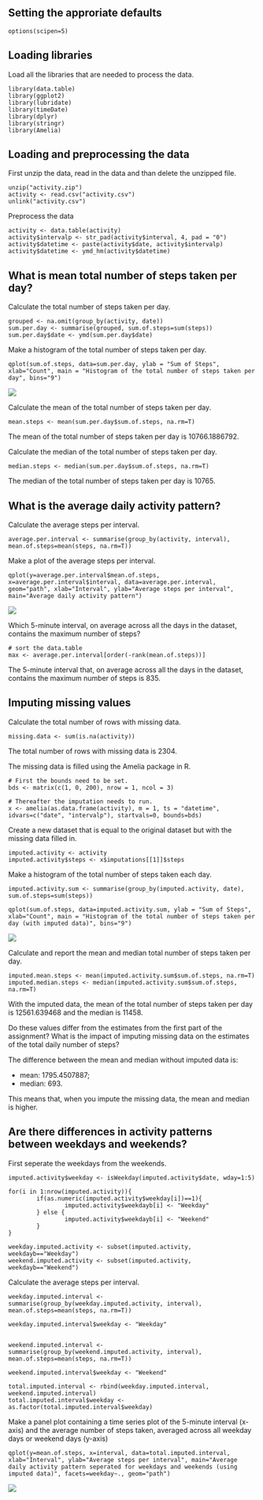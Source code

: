 Setting the approriate defaults
-------------------------------

    options(scipen=5)

Loading libraries
-----------------

Load all the libraries that are needed to process the data.

    library(data.table)
    library(ggplot2)
    library(lubridate)
    library(timeDate)
    library(dplyr)
    library(stringr)
    library(Amelia)

Loading and preprocessing the data
----------------------------------

First unzip the data, read in the data and than delete the unzipped
file.

    unzip("activity.zip")
    activity <- read.csv("activity.csv")
    unlink("activity.csv")

Preprocess the data

    activity <- data.table(activity)
    activity$intervalp <- str_pad(activity$interval, 4, pad = "0")
    activity$datetime <- paste(activity$date, activity$intervalp)
    activity$datetime <- ymd_hm(activity$datetime)

What is mean total number of steps taken per day?
-------------------------------------------------

Calculate the total number of steps taken per day.

    grouped <- na.omit(group_by(activity, date))
    sum.per.day <- summarise(grouped, sum.of.steps=sum(steps))
    sum.per.day$date <- ymd(sum.per.day$date)

Make a histogram of the total number of steps taken per day.

    qplot(sum.of.steps, data=sum.per.day, ylab = "Sum of Steps", xlab="Count", main = "Histogram of the total number of steps taken per day", bins="9")

![](PA1_template_files/figure-markdown_strict/unnamed-chunk-6-1.png)<!-- -->

Calculate the mean of the total number of steps taken per day.

    mean.steps <- mean(sum.per.day$sum.of.steps, na.rm=T)

The mean of the total number of steps taken per day is 10766.1886792.

Calculate the median of the total number of steps taken per day.

    median.steps <- median(sum.per.day$sum.of.steps, na.rm=T)

The median of the total number of steps taken per day is 10765.

What is the average daily activity pattern?
-------------------------------------------

Calculate the average steps per interval.

    average.per.interval <- summarise(group_by(activity, interval), mean.of.steps=mean(steps, na.rm=T))

Make a plot of the average steps per interval.

    qplot(y=average.per.interval$mean.of.steps, x=average.per.interval$interval, data=average.per.interval, geom="path", xlab="Interval", ylab="Average steps per interval", main="Average daily activity pattern")

![](PA1_template_files/figure-markdown_strict/unnamed-chunk-10-1.png)<!-- -->

Which 5-minute interval, on average across all the days in the dataset,
contains the maximum number of steps?

    # sort the data.table
    max <- average.per.interval[order(-rank(mean.of.steps))]

The 5-minute interval that, on average across all the days in the
dataset, contains the maximum number of steps is 835.

Imputing missing values
-----------------------

Calculate the total number of rows with missing data.

    missing.data <- sum(is.na(activity))

The total number of rows with missing data is 2304.

The missing data is filled using the Amelia package in R.

    # First the bounds need to be set.
    bds <- matrix(c(1, 0, 200), nrow = 1, ncol = 3)

    # Thereafter the imputation needs to run.
    x <- amelia(as.data.frame(activity), m = 1, ts = "datetime", idvars=c("date", "intervalp"), startvals=0, bounds=bds)

Create a new dataset that is equal to the original dataset but with the
missing data filled in.

    imputed.activity <- activity
    imputed.activity$steps <- x$imputations[[1]]$steps

Make a histogram of the total number of steps taken each day.

    imputed.activity.sum <- summarise(group_by(imputed.activity, date), sum.of.steps=sum(steps))

    qplot(sum.of.steps, data=imputed.activity.sum, ylab = "Sum of Steps", xlab="Count", main = "Histogram of the total number of steps taken per day (with imputed data)", bins="9")

![](PA1_template_files/figure-markdown_strict/unnamed-chunk-15-1.png)<!-- -->

Calculate and report the mean and median total number of steps taken per
day.

    imputed.mean.steps <- mean(imputed.activity.sum$sum.of.steps, na.rm=T)
    imputed.median.steps <- median(imputed.activity.sum$sum.of.steps, na.rm=T)

With the imputed data, the mean of the total number of steps taken per
day is 12561.639468 and the median is 11458.

Do these values differ from the estimates from the first part of the
assignment? What is the impact of imputing missing data on the estimates
of the total daily number of steps?

The difference between the mean and median without imputed data is:

-   mean: 1795.4507887;
-   median: 693.

This means that, when you impute the missing data, the mean and median
is higher.

Are there differences in activity patterns between weekdays and weekends?
-------------------------------------------------------------------------

First seperate the weekdays from the weekends.

    imputed.activity$weekday <- isWeekday(imputed.activity$date, wday=1:5)

    for(i in 1:nrow(imputed.activity)){
            if(as.numeric(imputed.activity$weekday[i])==1){
                    imputed.activity$weekdayb[i] <- "Weekday"
            } else {
                    imputed.activity$weekdayb[i] <- "Weekend"
            }
    }

    weekday.imputed.activity <- subset(imputed.activity, weekdayb=="Weekday")
    weekend.imputed.activity <- subset(imputed.activity, weekdayb=="Weekend")

Calculate the average steps per interval.

    weekday.imputed.interval <- summarise(group_by(weekday.imputed.activity, interval), mean.of.steps=mean(steps, na.rm=T))

    weekday.imputed.interval$weekday <- "Weekday"


    weekend.imputed.interval <- summarise(group_by(weekend.imputed.activity, interval), mean.of.steps=mean(steps, na.rm=T))

    weekend.imputed.interval$weekday <- "Weekend"

    total.imputed.interval <- rbind(weekday.imputed.interval, weekend.imputed.interval)
    total.imputed.interval$weekday <- as.factor(total.imputed.interval$weekday)

Make a panel plot containing a time series plot of the 5-minute interval
(x-axis) and the average number of steps taken, averaged across all
weekday days or weekend days (y-axis)

    qplot(y=mean.of.steps, x=interval, data=total.imputed.interval, xlab="Interval", ylab="Average steps per interval", main="Average daily activity pattern seperated for weekdays and weekends (using imputed data)", facets=weekday~., geom="path")

![](PA1_template_files/figure-markdown_strict/unnamed-chunk-19-1.png)<!-- -->
